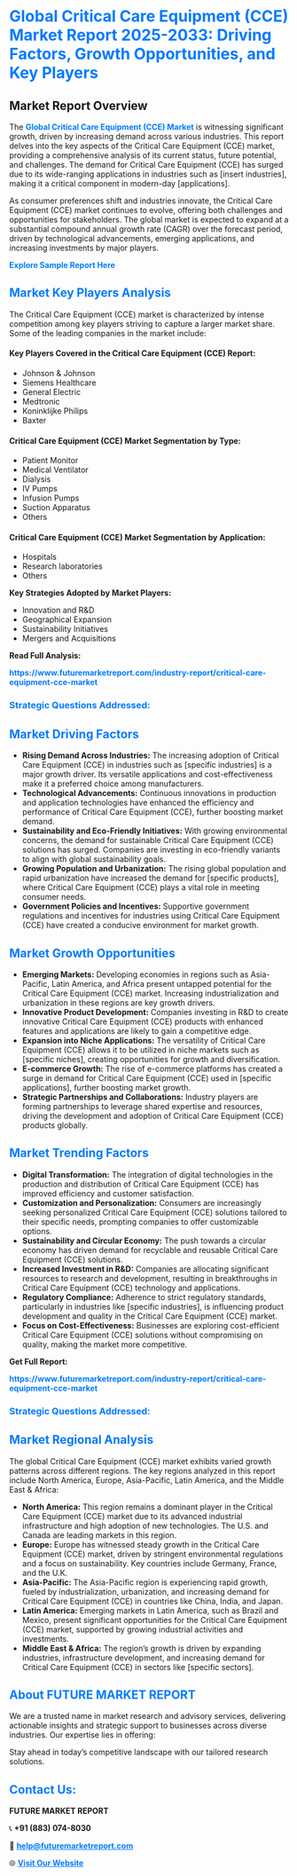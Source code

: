<h1 style="color: #007BFF;">Global Critical Care Equipment (CCE) Market Report 2025-2033: Driving Factors, Growth Opportunities, and Key Players</h1>

<section id="overview">
<h2>Market Report Overview</h2>
<p>The <a href="https://www.futuremarketreport.com/industry-report/critical-care-equipment-cce-market" style="color: #007BFF; text-decoration: none;"><strong>Global Critical Care Equipment (CCE) Market</strong></a> is witnessing significant growth, driven by increasing demand across various industries. This report delves into the key aspects of the Critical Care Equipment (CCE) market, providing a comprehensive analysis of its current status, future potential, and challenges. The demand for Critical Care Equipment (CCE) has surged due to its wide-ranging applications in industries such as [insert industries], making it a critical component in modern-day [applications].</p>
<p>As consumer preferences shift and industries innovate, the Critical Care Equipment (CCE) market continues to evolve, offering both challenges and opportunities for stakeholders. The global market is expected to expand at a substantial compound annual growth rate (CAGR) over the forecast period, driven by technological advancements, emerging applications, and increasing investments by major players.</p>
</section>

<section id="overview">
<p><a href="https://www.futuremarketreport.com/request-sample/reportId=77059" style="color: #007BFF; text-decoration: none;"><strong>Explore Sample Report Here</strong></a></p>
</section>

<section id="key-players">
<h2 style="color: #007BFF;">Market Key Players Analysis</h2>
<p>The Critical Care Equipment (CCE) market is characterized by intense competition among key players striving to capture a larger market share. Some of the leading companies in the market include:</p>
<h4>Key Players Covered in the Critical Care Equipment (CCE) Report:</h4>
<ul><li>Johnson &amp; Johnson</li><li>Siemens Healthcare</li><li>General Electric</li><li>Medtronic</li><li>Koninklijke Philips</li><li>Baxter</li></ul>
<h4>Critical Care Equipment (CCE) Market Segmentation by Type:</h4>
<ul><li>Patient Monitor</li><li>Medical Ventilator</li><li>Dialysis</li><li>IV Pumps</li><li>Infusion Pumps</li><li>Suction Apparatus</li><li>Others</li></ul>

<h4>Critical Care Equipment (CCE) Market Segmentation by Application:</h4>
<ul><li>Hospitals</li><li>Research laboratories</li><li>Others</li></ul>
<p><strong>Key Strategies Adopted by Market Players:</strong></p>
<ul>
<li>Innovation and R&D</li>
<li>Geographical Expansion</li>
<li>Sustainability Initiatives</li>
<li>Mergers and Acquisitions</li>
</ul>
</section>

<section>
<p><strong>Read Full Analysis: </strong></p><a href="https://www.futuremarketreport.com/industry-report/critical-care-equipment-cce-market" style="color: #007BFF; text-decoration: none;"><strong>https://www.futuremarketreport.com/industry-report/critical-care-equipment-cce-market</strong></a>
<h3 style="color: #007BFF;">Strategic Questions Addressed:</h3>
</section>

<section id="driving-factors">
<h2 style="color: #007BFF;">Market Driving Factors</h2>
<ul>
<li><strong>Rising Demand Across Industries:</strong> The increasing adoption of Critical Care Equipment (CCE) in industries such as [specific industries] is a major growth driver. Its versatile applications and cost-effectiveness make it a preferred choice among manufacturers.</li>
<li><strong>Technological Advancements:</strong> Continuous innovations in production and application technologies have enhanced the efficiency and performance of Critical Care Equipment (CCE), further boosting market demand.</li>
<li><strong>Sustainability and Eco-Friendly Initiatives:</strong> With growing environmental concerns, the demand for sustainable Critical Care Equipment (CCE) solutions has surged. Companies are investing in eco-friendly variants to align with global sustainability goals.</li>
<li><strong>Growing Population and Urbanization:</strong> The rising global population and rapid urbanization have increased the demand for [specific products], where Critical Care Equipment (CCE) plays a vital role in meeting consumer needs.</li>
<li><strong>Government Policies and Incentives:</strong> Supportive government regulations and incentives for industries using Critical Care Equipment (CCE) have created a conducive environment for market growth.</li>
</ul>
</section>

<section id="growth-opportunities">
<h2 style="color: #007BFF;">Market Growth Opportunities</h2>
<ul>
<li><strong>Emerging Markets:</strong> Developing economies in regions such as Asia-Pacific, Latin America, and Africa present untapped potential for the Critical Care Equipment (CCE) market. Increasing industrialization and urbanization in these regions are key growth drivers.</li>
<li><strong>Innovative Product Development:</strong> Companies investing in R&D to create innovative Critical Care Equipment (CCE) products with enhanced features and applications are likely to gain a competitive edge.</li>
<li><strong>Expansion into Niche Applications:</strong> The versatility of Critical Care Equipment (CCE) allows it to be utilized in niche markets such as [specific niches], creating opportunities for growth and diversification.</li>
<li><strong>E-commerce Growth:</strong> The rise of e-commerce platforms has created a surge in demand for Critical Care Equipment (CCE) used in [specific applications], further boosting market growth.</li>
<li><strong>Strategic Partnerships and Collaborations:</strong> Industry players are forming partnerships to leverage shared expertise and resources, driving the development and adoption of Critical Care Equipment (CCE) products globally.</li>
</ul>
</section>

<section id="trending-factors">
<h2 style="color: #007BFF;">Market Trending Factors</h2>
<ul>
<li><strong>Digital Transformation:</strong> The integration of digital technologies in the production and distribution of Critical Care Equipment (CCE) has improved efficiency and customer satisfaction.</li>
<li><strong>Customization and Personalization:</strong> Consumers are increasingly seeking personalized Critical Care Equipment (CCE) solutions tailored to their specific needs, prompting companies to offer customizable options.</li>
<li><strong>Sustainability and Circular Economy:</strong> The push towards a circular economy has driven demand for recyclable and reusable Critical Care Equipment (CCE) solutions.</li>
<li><strong>Increased Investment in R&D:</strong> Companies are allocating significant resources to research and development, resulting in breakthroughs in Critical Care Equipment (CCE) technology and applications.</li>
<li><strong>Regulatory Compliance:</strong> Adherence to strict regulatory standards, particularly in industries like [specific industries], is influencing product development and quality in the Critical Care Equipment (CCE) market.</li>
<li><strong>Focus on Cost-Effectiveness:</strong> Businesses are exploring cost-efficient Critical Care Equipment (CCE) solutions without compromising on quality, making the market more competitive.</li>
</ul>
</section>

<section>
<p><strong>Get Full Report: </strong></p><a href="https://www.futuremarketreport.com/industry-report/critical-care-equipment-cce-market" style="color: #007BFF; text-decoration: none;"><strong>https://www.futuremarketreport.com/industry-report/critical-care-equipment-cce-market</strong></a>
<h3 style="color: #007BFF;">Strategic Questions Addressed:</h3>
</section>


<section id="regional-analysis">
<h2 style="color: #007BFF;">Market Regional Analysis</h2>
<p>The global Critical Care Equipment (CCE) market exhibits varied growth patterns across different regions. The key regions analyzed in this report include North America, Europe, Asia-Pacific, Latin America, and the Middle East & Africa:</p>
<ul>
<li><strong>North America:</strong> This region remains a dominant player in the Critical Care Equipment (CCE) market due to its advanced industrial infrastructure and high adoption of new technologies. The U.S. and Canada are leading markets in this region.</li>
<li><strong>Europe:</strong> Europe has witnessed steady growth in the Critical Care Equipment (CCE) market, driven by stringent environmental regulations and a focus on sustainability. Key countries include Germany, France, and the U.K.</li>
<li><strong>Asia-Pacific:</strong> The Asia-Pacific region is experiencing rapid growth, fueled by industrialization, urbanization, and increasing demand for Critical Care Equipment (CCE) in countries like China, India, and Japan.</li>
<li><strong>Latin America:</strong> Emerging markets in Latin America, such as Brazil and Mexico, present significant opportunities for the Critical Care Equipment (CCE) market, supported by growing industrial activities and investments.</li>
<li><strong>Middle East & Africa:</strong> The region’s growth is driven by expanding industries, infrastructure development, and increasing demand for Critical Care Equipment (CCE) in sectors like [specific sectors].</li>
</ul>
</section>

<footer>
<h2 style="color: #007BFF;">About FUTURE MARKET REPORT</h2>
<p>We are a trusted name in market research and advisory services, delivering actionable insights and strategic support to businesses across diverse industries. Our expertise lies in offering:</p>

<p>Stay ahead in today’s competitive landscape with our tailored research solutions.</p>

<h2 style="color: #007BFF;">Contact Us:</h2>
<p><strong>FUTURE MARKET REPORT</strong></p>
<p>📞 <strong>+91 (883) 074-8030</strong></p>
<p>📧 <strong><a href="mailto:help@futuremarketreport.com" style="color: #007BFF;">help@futuremarketreport.com</a></strong></p>
<p>🌐 <strong><a href="https://www.futuremarketreport.com/" style="color: #007BFF;">Visit Our Website</a></strong></p>
</footer>